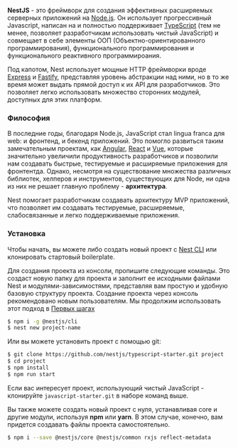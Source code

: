 **NestJS** - это фреймворк для создания эффективных расширяемых серверных приложений на [Node.js](https://nodejs.org). Он использует прогрессивный Javascript, написан на и полностью поддерживает [TypeScript](http://www.typescriptlang.org/) (тем не менее, позволяет разработчикам использовать чистый JavaScript) и совмещает в себе элементы ООП (Объектно-ориентированного программирования), функционального программирования и функционального реактивного программироания.

Под капотом, Nest использует мощные HTTP фреймворки вроде [Express](https://expressjs.com/) и [Fastify](https://github.com/fastify/fastify), представляя уровень абстракции над ними, но в то же время может выдать прямой доступ к их API для разработчиков. Это позволяет легко использовать множество сторонних модулей, доступных для этих платформ.

### Философия

В последние годы, благодаря Node.js, JavaScript стал lingua franca для web: и фронтенд, и бекенд приложений. Это помогло развиться таким замечательным проектам, как  [Angular](https://angular.io/), [React](https://github.com/facebook/react) и [Vue](https://github.com/vuejs/vue), которые значительно увеличили продуктивность разработчиков и позволили нам создавать быстрые, тестируемые и расширяемые приложения для фронтентда. Однако, несмотря на существование множества различных библиотек, хелперов и инструментов, существующих для Node, ни одна из них не решает главную проблему - **архитектура**.

Nest помогает разработчикам создавать архитектуру MVP приложений, что позволяет им создавать тестируемые, расширяемые, слабосвязанные и легко поддерживаемые приложения.

### Установка

Чтобы начать, вы можете либо создать новый проект с [Nest CLI](/cli/overview) или клонировать стартовый boilerplate.

Для создания проекта из консоли, пропишите следующие команды. Это создаст новую папку для проекта и заполнит ее исходными файлами Nest и модулями-зависимостями, представляя вам простую и удобную базовую структуру проекта. Создание проекта через консоль рекомендовано новым пользователям. Мы продолжим использовать этот подход в [Первых шагах](first-steps)

```bash
$ npm i -g @nestjs/cli
$ nest new project-name
```

Или вы можете установить проект с помощью git:

```bash
$ git clone https://github.com/nestjs/typescript-starter.git project
$ cd project
$ npm install
$ npm run start
```

Если вас интересует проект, использующий чистый JavaScript - клонируйте `javascript-starter.git` в наборе команд выше.

Вы также можете создать новый проект с нуля, устанавливая core и другие модули, используя **npm** или **yarn**. В этом случае, конечно, вам придется создавать файлы проекта самостоятельно.

```bash
$ npm i --save @nestjs/core @nestjs/common rxjs reflect-metadata
```
